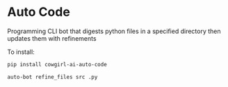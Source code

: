 # Auto Code

Programming CLI bot that digests python files in a specified directory then updates them with refinements


To install:

```zsh
pip install cowgirl-ai-auto-code
```

```zsh 
auto-bot refine_files src .py 
```

